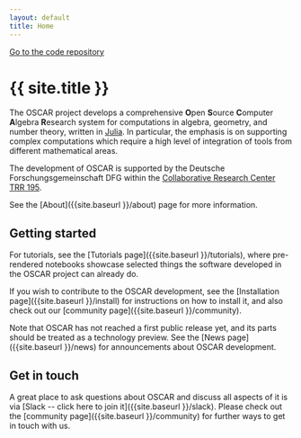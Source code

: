```yaml
---
layout: default
title: Home
---
```


<div class="github-ribbon">
  <a target="_blank" href="https://github.com/oscar-system/Oscar.jl/">Go to the code repository</a>
</div>


# {{ site.title }}

The OSCAR project develops a comprehensive **O**pen **S**ource **C**omputer **A**lgebra **R**esearch
system for computations in algebra, geometry, and number theory, written in [Julia](https://julialang.org). In particular,
the emphasis is on supporting complex computations which require a high level
of integration of tools from different mathematical areas. 

The development of OSCAR is supported by the Deutsche Forschungsgemeinschaft DFG within the [Collaborative Research Center TRR 195](https://www.computeralgebra.de/sfb/).

See the [About]({{site.baseurl }}/about) page for more information.

## Getting started

For tutorials, see the [Tutorials page]({{site.baseurl }}/tutorials), where pre-rendered notebooks showcase
selected things the software developed in the OSCAR project can already do.

<!--
To try OSCAR live from your browser, click on the [binder](https://mybinder.org) links on the Examples page.
At present, these will take a few minutes to load, as we 
currently still build some dependencies from source behind the scenes.
-->

If you wish to contribute to the OSCAR development, see the [Installation page]({{site.baseurl }}/install) for
instructions on how to install it, and also check out our [community page]({{site.baseurl }}/community).

Note that OSCAR has not reached a first public release yet, and its parts should be treated as
a technology preview. See the [News page]({{site.baseurl }}/news) for announcements about OSCAR development.

## Get in touch

A great place to ask questions about OSCAR and discuss all aspects of it is
via [Slack -- click here to join it]({{site.baseurl }}/slack).
Please check out the [community page]({{site.baseurl }}/community) for further
ways to get in touch with us.
